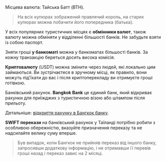 Місцева валюта: Тайська Батт (BTH).

>На всіх купюрах зображений правлячий король, на старих купюрах можна побачити його попередника (батька).

У всіх популярних туристичних місцях є **обмінники валют**, також валюту можна обміняти у відділенні більшості банків. Не забудьте взяти із собою паспорт.

Зняти гроші **у банкоматі** можна у банкоматах більшості банків. За кожну транзакцію береться досить висока комісія.

**Криптовалюту** (USDT) можна змінити через людей, які локально цим займаються. Ви зустрічаєтеся в зручному місці, як правило, вони можуть під'їхати до вас і після криптоперекладу ви отримуєте гроші готівкою.

Банківський рахунок. **Bangkok Bank** це єдиний банк, який відкриває рахунки для приїжджих з туристичною візою або штампом після прильоту.

Детальніше: [відкриття рахунку в Бангкок банку](https://room-number.ru/thailand/thai-card/ 'відкриття рахунку в Бангкок банку').

**SWIFT перекази** на банківський рахунок у Таїланді потрібно робити з особливою обережністю, вказуйте призначення переказу та не надсилайте велику суму вперше. 

>Був випадок, коли Бангкок не прийняв переказ від іншого банку, запросивши додаткову інформацію, і не отримавши її перевів гроші назад і переказ завис на 2 місяці.